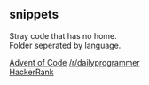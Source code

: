 ## snippets
Stray code that has no home.  
Folder seperated by language.  
  
[Advent of Code](adventofcode.com)
[/r/dailyprogrammer](https://www.reddit.com/r/dailyprogrammer)  
[HackerRank](https://www.hackerrank.com/)
